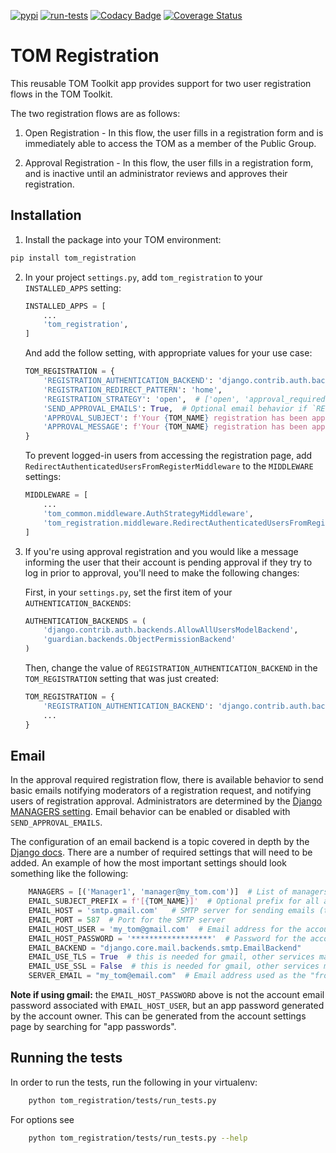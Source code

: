 [![pypi](https://img.shields.io/pypi/v/tom-registration.svg)](https://pypi.python.org/pypi/tom-registration)
[![run-tests](https://github.com/TOMToolkit/tom_registration/actions/workflows/run-tests.yml/badge.svg)](https://github.com/TOMToolkit/tom_registration/actions/workflows/run-tests.yml)
[![Codacy Badge](https://app.codacy.com/project/badge/Grade/96d28f95266144f7afc7d118050b24ba)](https://www.codacy.com/gh/TOMToolkit/tom_registration/dashboard?utm_source=github.com&amp;utm_medium=referral&amp;utm_content=TOMToolkit/tom_registration&amp;utm_campaign=Badge_Grade)
[![Coverage Status](https://coveralls.io/repos/github/TOMToolkit/tom_registration/badge.svg?branch=main)](https://coveralls.io/github/TOMToolkit/tom_registration?branch=main)

# TOM Registration

This reusable TOM Toolkit app provides support for two user registration flows in the TOM Toolkit.

The two registration flows are as follows:

 1. Open Registration - In this flow, the user fills in a registration form and is immediately able to access the TOM as a member of the Public Group.

 2. Approval Registration - In this flow, the user fills in a registration form, and is inactive until an administrator reviews and approves their registration.

## Installation

 1. Install the package into your TOM environment:
   ```bash
   pip install tom_registration
   ```

 2. In your project `settings.py`, add `tom_registration` to your `INSTALLED_APPS` setting:

    ```python
    INSTALLED_APPS = [
        ...
        'tom_registration',
    ]
    ```

    And add the follow setting, with appropriate values for your use case:

    ```python
    TOM_REGISTRATION = {
        'REGISTRATION_AUTHENTICATION_BACKEND': 'django.contrib.auth.backends.ModelBackend',
        'REGISTRATION_REDIRECT_PATTERN': 'home',
        'REGISTRATION_STRATEGY': 'open',  # ['open', 'approval_required']
        'SEND_APPROVAL_EMAILS': True,  # Optional email behavior if `REGISTRATION_STRATEGY = 'approval_required'`, default is False
        'APPROVAL_SUBJECT': f'Your {TOM_NAME} registration has been approved!',  # Optional subject line of approval email, (Default Shown)
        'APPROVAL_MESSAGE': f'Your {TOM_NAME} registration has been approved. You can log in <a href="mytom.com/login">here</a>.'  # Optional html-enabled body for approval email, (Default Shown)
    }
    ```

    To prevent logged-in users from accessing the registration page, add `RedirectAuthenticatedUsersFromRegisterMiddleware` to the `MIDDLEWARE` settings:

    ```python
    MIDDLEWARE = [
        ...
        'tom_common.middleware.AuthStrategyMiddleware',
        'tom_registration.middleware.RedirectAuthenticatedUsersFromRegisterMiddleware',
    ]
    ```
 
 3. If you're using approval registration and you would like a message informing the user that their account is pending approval if they try to log in prior to approval, you'll need to make the following changes:

     First, in your `settings.py`, set the first item of your `AUTHENTICATION_BACKENDS`:

     ```python
     AUTHENTICATION_BACKENDS = (
         'django.contrib.auth.backends.AllowAllUsersModelBackend',
         'guardian.backends.ObjectPermissionBackend'
     )
     ```

     Then, change the value of `REGISTRATION_AUTHENTICATION_BACKEND` in the `TOM_REGISTRATION` setting that was just created:

     ```python
     TOM_REGISTRATION = {
         'REGISTRATION_AUTHENTICATION_BACKEND': 'django.contrib.auth.backends.AllowAllUsersModelBackend',
         ...
     }
     ```

## Email

In the approval required registration flow, there is available behavior to send basic emails notifying moderators
of a registration request, and notifying users of registration approval. Administrators are determined by the
[Django MANAGERS setting](https://docs.djangoproject.com/en/stable/ref/settings/#managers). 
Email behavior can be enabled or disabled with `SEND_APPROVAL_EMAILS`.

The configuration of an email backend is a topic covered in depth by the 
[Django docs](http://docs.djangoproject.com/en/stable/topics/email/#smtp-backend). 
There are a number of required settings that will need to be added.
An example of how the most important settings should look something like the following:

```python
    MANAGERS = [('Manager1', 'manager@my_tom.com')]  # List of managers who should receive registration emails
    EMAIL_SUBJECT_PREFIX = f'[{TOM_NAME}]'  # Optional prefix for all approval requests to managers
    EMAIL_HOST = 'smtp.gmail.com'   # SMTP server for sending emails (this example is for gmail)
    EMAIL_PORT = 587  # Port for the SMTP server
    EMAIL_HOST_USER = 'my_tom@gmail.com'  # Email address for the account sending emails
    EMAIL_HOST_PASSWORD = '******************'  # Password for the account sending emails (app password for gmail)
    EMAIL_BACKEND = "django.core.mail.backends.smtp.EmailBackend"
    EMAIL_USE_TLS = True  # this is needed for gmail, other services may vary
    EMAIL_USE_SSL = False  # this is needed for gmail, other services may vary
    SERVER_EMAIL = "my_tom@email.com"  # Email address used as the "from" address if EMAIL_HOST_USER is not needed
```

**Note if using gmail:** the `EMAIL_HOST_PASSWORD` above is not the account email password associated with `EMAIL_HOST_USER`,
but an app password generated by the account owner. This can be generated from the account settings page by searching for "app passwords".


## Running the tests

In order to run the tests, run the following in your virtualenv:

```bash
    python tom_registration/tests/run_tests.py
```

For options see
```bash
    python tom_registration/tests/run_tests.py --help
```

